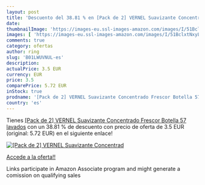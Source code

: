 ```yaml
---
layout: post
title: 'Descuento del 38.81 % en [Pack de 2] VERNEL Suavizante Concentrad'
date: 
thumbnailImage: 'https://images-eu.ssl-images-amazon.com/images/I/51BclxtNxyL._SL200_.jpg'
images: [ 'https://images-eu.ssl-images-amazon.com/images/I/51BclxtNxyL._SL200_.jpg' ]
comments: true
category: ofertas
author: ring
slug: 'B01LWUVNUL-es'
description:
actualPrice: 3.5 EUR
currency: EUR
price: 3.5
comparePrice: 5.72 EUR
inStock: true
prodname: '[Pack de 2] VERNEL Suavizante Concentrado Frescor Botella 57 lavados'
country: 'es'
---
```


Tienes [[Pack de 2] VERNEL Suavizante Concentrado Frescor Botella 57 lavados](https://www.amazon.es/dp/B01LWUVNUL/?tag=tolees-21) con un 38.81 % de descuento con precio de oferta de 3.5 EUR (original: 5.72 EUR) en el siguiente enlace!

[![[Pack de 2] VERNEL Suavizante Concentrad](https://images-eu.ssl-images-amazon.com/images/I/51BclxtNxyL._SL200_.jpg)](https://www.amazon.es/dp/B01LWUVNUL/?tag=tolees-21)

[Accede a la oferta!!](https://www.amazon.es/dp/B01LWUVNUL/?tag=tolees-21)

Links participate in Amazon Associate program and might generate a comission on qualifying sales


